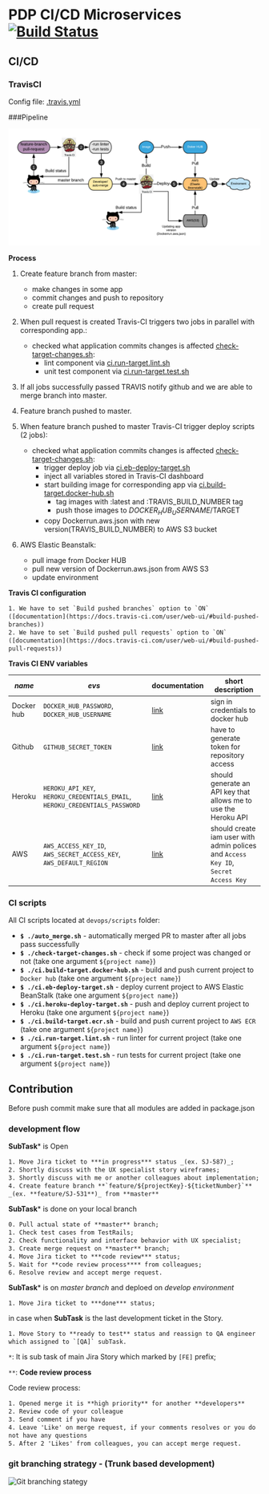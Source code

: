# PDP CI/CD Microservices  [![Build Status](https://travis-ci.com/martmax/pdp-ci-cd.svg?branch=master)](https://travis-ci.com/martmax/pdp-ci-cd)

## CI/СD
### TravisCI
Config file: [.travis.yml](.travis.yml)

###Pipeline

![ci-cd-pipeline-image](ci-cd_pipeline.png)

**Process**

1. Create feature branch from master:
    - make changes in some app
    - commit changes and push to repository
    - create pull request
2. When pull request is created Travis-CI triggers two jobs in parallel with corresponding app.:
    - checked what application commits changes is affected [check-target-changes.sh](devops/scripts/check-target-changes.sh):
        - lint component via [ci.run-target.lint.sh](devops/scripts/ci.run-target.lint.sh)
        - unit test component via [ci.run-target.test.sh](devops/scripts/ci.run-target.test.sh)

3. If all jobs successfully passed TRAVIS notify github and we are able to merge branch into master.
4. Feature branch pushed to master.    
5. When feature branch pushed to master Travis-CI trigger deploy scripts (2 jobs):
    - checked what application commits changes is affected [check-target-changes.sh](devops/scripts/check-target-changes.sh):
        - trigger deploy job via [ci.eb-deploy-target.sh](devops/scripts/ci.eb-deploy-target.sh) 
        - inject all variables stored in Travis-CI dashboard
        - start building image for corresponding app via [ci.build-target.docker-hub.sh](devops/scripts/ci.build-target.docker-hub.sh)
            - tag images with :latest and :TRAVIS_BUILD_NUMBER tag
            - push those images to $DOCKER_HUB_USERNAME/$TARGET
        - copy Dockerrun.aws.json  with new version(TRAVIS_BUILD_NUMBER) to AWS S3 bucket       
6. AWS Elastic Beanstalk:
    - pull image from Docker HUB
    - pull new version of Dockerrun.aws.json from AWS S3
    - update environment


**Travis CI configuration**

	1. We have to set `Build pushed branches` option to `ON` ([documentation](https://docs.travis-ci.com/user/web-ui/#build-pushed-branches))
	2. We have to set `Build pushed pull requests` option to `ON` ([documentation](https://docs.travis-ci.com/user/web-ui/#build-pushed-pull-requests))

**Travis CI ENV variables**	

*name* | *evs*  | documentation | short description
--- | --- | --- | ---
Docker hub | `DOCKER_HUB_PASSWORD`, `DOCKER_HUB_USERNAME` | [link](https://hub.docker.com/) | sign in credentials to docker hub
Github | `GITHUB_SECRET_TOKEN` | [link](https://github.com/settings/tokens) | have to generate token for repository access
Heroku | `HEROKU_API_KEY`, `HEROKU_CREDENTIALS_EMAIL`, `HEROKU_CREDENTIALS_PASSWORD` | [link](https://devcenter.heroku.com/articles/authentication) | should generate an API key that allows me to use the Heroku API
AWS | `AWS_ACCESS_KEY_ID`, `AWS_SECRET_ACCESS_KEY`, `AWS_DEFAULT_REGION` | [link](https://docs.aws.amazon.com/IAM/latest/UserGuide/id_users_create.html) | should create iam user with admin polices and `Access Key ID`, `Secret Access Key`


### CI scripts
All CI scripts located at  `devops/scripts` folder: 

- **``` $ ./auto_merge.sh ```** - automatically merged PR to master after all jobs pass successfully
- **``` $ ./check-target-changes.sh ```** - check if some project was changed or not (take one argument `${project name}`)
- **``` $ ./ci.build-target.docker-hub.sh ```** - build and push current project to `Docker hub` (take one argument `${project name}`)
- **``` $ ./ci.eb-deploy-target.sh ```** - deploy current project to AWS Elastic BeanStalk (take one argument `${project name}`)
- **``` $ ./ci.heroku-deploy-target.sh ```** - push and deploy current project to Heroku (take one argument `${project name}`)
- **``` $ ./ci.build-target.ecr.sh ```** - build and push current project to `AWS ECR` (take one argument `${project name}`)
- **``` $ ./ci.run-target.lint.sh ```** - run linter for current project (take one argument `${project name}`)
- **``` $ ./ci.run-target.test.sh ```** - run tests for current project (take one argument `${project name}`)
	

## Contribution
Before push commit make sure that all modules are added in package.json

### development flow

**SubTask*** is Open

	1. Move Jira ticket to ***in progress*** status _(ex. SJ-587)_;
	2. Shortly discuss with the UX specialist story wireframes;
	3. Shortly discuss with me or another colleagues about implementation;
	4. Create feature branch **`feature/${projectKey}-${ticketNumber}`**  _(ex. **feature/SJ-531**)_ from **master**

**SubTask*** is done on your local branch

	0. Pull actual state of **master** branch;
	1. Check test cases from TestRails;
	2. Check functionality and interface behavior with UX specialist;
	3. Create merge request on **master** branch;
	4. Move Jira ticket to ***code review*** status;
	5. Wait for **code review process**** from colleagues;
	6. Resolve review and accept merge request.

**SubTask*** is on *master branch* and deploed on *develop environment*

	1. Move Jira ticket to ***done*** status;

in case when **SubTask** is the last development ticket in the Story.

	1. Move Story to **ready to test** status and reassign to QA engineer which assigned to `[QA]` subTask.

`*`: It is sub task of main Jira Story which marked by `[FE]` prefix;

`**`: **Code review process**

Code review process:

	1. Opened merge it is **high priority** for another **developers**
	2. Review code of your colleague
	3. Send comment if you have
	4. Leave 'Like' on merge request, if your comments resolves or you do not have any questions
	5. After 2 'Likes' from colleagues, you can accept merge request.


### git branching strategy - (Trunk based development)
![Git branching stategy](https://uploads.toptal.io/blog/image/129304/toptal-blog-image-1551794413174-f4139c4be533dc592d49f9a0bcc330f0.png)

